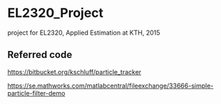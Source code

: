 # EL2320_Project
project for EL2320, Applied Estimation at KTH, 2015


## Referred code
https://bitbucket.org/kschluff/particle_tracker

https://se.mathworks.com/matlabcentral/fileexchange/33666-simple-particle-filter-demo
